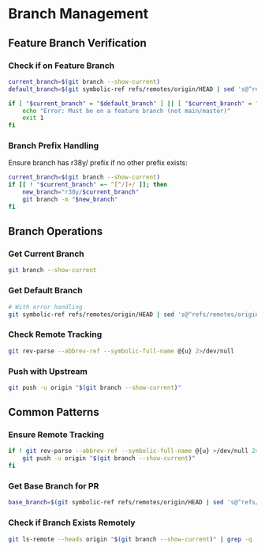 # Branch Management

## Feature Branch Verification

### Check if on Feature Branch

```bash
current_branch=$(git branch --show-current)
default_branch=$(git symbolic-ref refs/remotes/origin/HEAD | sed 's@^refs/remotes/origin/@@' 2>/dev/null || echo "main")

if [ "$current_branch" = "$default_branch" ] || [ "$current_branch" = "main" ] || [ "$current_branch" = "master" ]; then
    echo "Error: Must be on a feature branch (not main/master)"
    exit 1
fi
```

### Branch Prefix Handling

Ensure branch has r38y/ prefix if no other prefix exists:

```bash
current_branch=$(git branch --show-current)
if [[ ! "$current_branch" =~ ^[^/]+/ ]]; then
    new_branch="r38y/$current_branch"
    git branch -m "$new_branch"
fi
```

## Branch Operations

### Get Current Branch

```bash
git branch --show-current
```

### Get Default Branch

```bash
# With error handling
git symbolic-ref refs/remotes/origin/HEAD | sed 's@^refs/remotes/origin/@@' 2>/dev/null || echo "main"
```

### Check Remote Tracking

```bash
git rev-parse --abbrev-ref --symbolic-full-name @{u} 2>/dev/null
```

### Push with Upstream

```bash
git push -u origin "$(git branch --show-current)"
```

## Common Patterns

### Ensure Remote Tracking

```bash
if ! git rev-parse --abbrev-ref --symbolic-full-name @{u} >/dev/null 2>&1; then
    git push -u origin "$(git branch --show-current)"
fi
```

### Get Base Branch for PR

```bash
base_branch=$(git symbolic-ref refs/remotes/origin/HEAD | sed 's@^refs/remotes/origin/@@' 2>/dev/null || echo "main")
```

### Check if Branch Exists Remotely

```bash
git ls-remote --heads origin "$(git branch --show-current)" | grep -q . && echo "exists" || echo "not exists"
```
